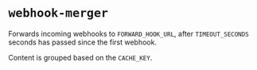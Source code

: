 # `webhook-merger`

Forwards incoming webhooks to `FORWARD_HOOK_URL`, after `TIMEOUT_SECONDS` seconds has passed since the first webhook.

Content is grouped based on the `CACHE_KEY`.
